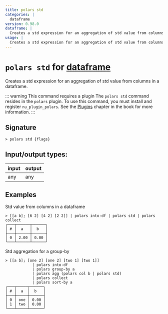 ```yaml
---
title: polars std
categories: |
  dataframe
version: 0.98.0
dataframe: |
  Creates a std expression for an aggregation of std value from columns in a dataframe.
usage: |
  Creates a std expression for an aggregation of std value from columns in a dataframe.
---
```

<!-- This file is automatically generated. Please edit the command in https://github.com/nushell/nushell instead. -->

# `polars std` for [dataframe](/commands/categories/dataframe.md)

<div class='command-title'>Creates a std expression for an aggregation of std value from columns in a dataframe.</div>

::: warning This command requires a plugin
The `polars std` command resides in the `polars` plugin.
To use this command, you must install and register `nu_plugin_polars`.
See the [Plugins](/book/plugins.html) chapter in the book for more information.
:::

## Signature

```> polars std {flags} ```


## Input/output types:

| input | output |
| ----- | ------ |
| any   | any    |

## Examples

Std value from columns in a dataframe
```nu
> [[a b]; [6 2] [4 2] [2 2]] | polars into-df | polars std | polars collect
╭───┬──────┬──────╮
│ # │  a   │  b   │
├───┼──────┼──────┤
│ 0 │ 2.00 │ 0.00 │
╰───┴──────┴──────╯

```

Std aggregation for a group-by
```nu
> [[a b]; [one 2] [one 2] [two 1] [two 1]]
            | polars into-df
            | polars group-by a
            | polars agg (polars col b | polars std)
            | polars collect
            | polars sort-by a
╭───┬─────┬──────╮
│ # │  a  │  b   │
├───┼─────┼──────┤
│ 0 │ one │ 0.00 │
│ 1 │ two │ 0.00 │
╰───┴─────┴──────╯

```
